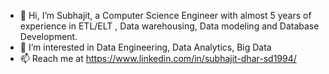 - 👋 Hi, I’m Subhajit, a Computer Science Engineer with almost 5 years of experience in ETL/ELT , Data warehousing, Data modeling and Database Development.
- 👀 I’m interested in Data Engineering, Data Analytics, Big Data
- 📫 Reach me at https://www.linkedin.com/in/subhajit-dhar-sd1994/

<!---
subhajit94dhar/subhajit94dhar is a ✨ special ✨ repository because its `README.md` (this file) appears on your GitHub profile.
You can click the Preview link to take a look at your changes.
--->
